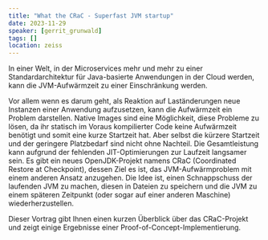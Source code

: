 ```yaml
---
title: "What the CRaC - Superfast JVM startup"
date: 2023-11-29
speaker: [gerrit_grunwald]
tags: []
location: zeiss
---
```


In einer Welt, in der Microservices mehr und mehr zu einer Standardarchitektur für Java-basierte Anwendungen in der
Cloud werden, kann die JVM-Aufwärmzeit zu einer Einschränkung werden.

Vor allem wenn es darum geht, als Reaktion auf Laständerungen neue Instanzen einer Anwendung aufzusetzen, kann die
Aufwärmzeit ein Problem darstellen. Native Images sind eine Möglichkeit, diese Probleme zu lösen, da ihr statisch im
Voraus kompilierter Code keine Aufwärmzeit benötigt und somit eine kurze Startzeit hat. Aber selbst die kürzere
Startzeit und der geringere Platzbedarf sind nicht ohne Nachteil. Die Gesamtleistung kann aufgrund der fehlenden
JIT-Optimierungen zur Laufzeit langsamer sein. Es gibt ein neues OpenJDK-Projekt namens CRaC (Coordinated Restore at
Checkpoint), dessen Ziel es ist, das JVM-Aufwärmproblem mit einem anderen Ansatz anzugehen. Die Idee ist, einen
Schnappschuss der laufenden JVM zu machen, diesen in Dateien zu speichern und die JVM zu einem späteren Zeitpunkt (oder
sogar auf einer anderen Maschine) wiederherzustellen.

Dieser Vortrag gibt Ihnen einen kurzen Überblick über das CRaC-Projekt und zeigt einige Ergebnisse einer
Proof-of-Concept-Implementierung.
